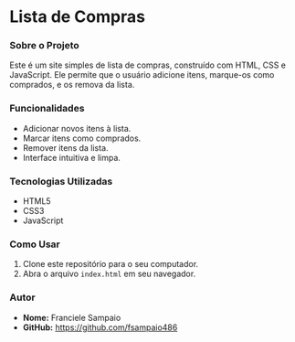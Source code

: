 # Lista de Compras

### Sobre o Projeto
Este é um site simples de lista de compras, construído com HTML, CSS e JavaScript. Ele permite que o usuário adicione itens, marque-os como comprados, e os remova da lista.

### Funcionalidades
* Adicionar novos itens à lista.
* Marcar itens como comprados.
* Remover itens da lista.
* Interface intuitiva e limpa.

### Tecnologias Utilizadas
* HTML5
* CSS3
* JavaScript

### Como Usar
1.  Clone este repositório para o seu computador.
2.  Abra o arquivo `index.html` em seu navegador.

### Autor
* **Nome:** Franciele Sampaio
* **GitHub:** https://github.com/fsampaio486
